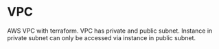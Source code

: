 # VPC
AWS VPC with terraform. VPC has private and public subnet. Instance in private subnet can only be accessed via instance in public subnet.
